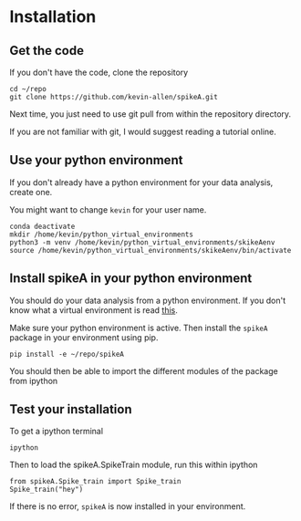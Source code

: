 # Installation

## Get the code

If you don't have the code, clone the repository

```
cd ~/repo
git clone https://github.com/kevin-allen/spikeA.git
```

Next time, you just need to use git pull from within the repository directory.

If you are not familiar with git, I would suggest reading a tutorial online.

## Use your python environment

If you don't already have a python environment for your data analysis, create one.

You might want to change `kevin` for your user name.

```
conda deactivate
mkdir /home/kevin/python_virtual_environments
python3 -m venv /home/kevin/python_virtual_environments/skikeAenv
source /home/kevin/python_virtual_environments/skikeAenv/bin/activate
```

## Install spikeA in your python environment

You should do your data analysis from a python environment. If you don't know what a virtual environment is read [this](https://docs.python.org/3/library/venv.html#venv-def).

Make sure your python environment is active. Then install the `spikeA` package in your environment using pip.

```
pip install -e ~/repo/spikeA
```

You should then be able to import the different modules of the package from ipython

## Test your installation

To get a ipython terminal
```
ipython
```

Then to load the spikeA.SpikeTrain module, run this within ipython
```
from spikeA.Spike_train import Spike_train
Spike_train("hey")
```
If there is no error, `spikeA` is now installed in your environment.

